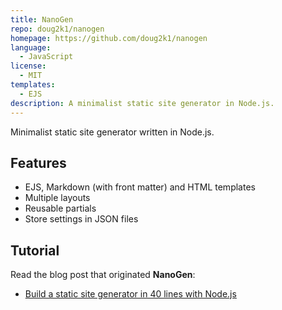 ```yaml
---
title: NanoGen
repo: doug2k1/nanogen
homepage: https://github.com/doug2k1/nanogen
language:
  - JavaScript
license:
  - MIT
templates:
  - EJS
description: A minimalist static site generator in Node.js.
---
```


Minimalist static site generator written in Node.js.

## Features

* EJS, Markdown (with front matter) and HTML templates
* Multiple layouts
* Reusable partials
* Store settings in JSON files

## Tutorial

Read the blog post that originated **NanoGen**:

* [Build a static site generator in 40 lines with Node.js](https://medium.com/douglas-matoso-english/build-static-site-generator-nodejs-8969ebe34b22)
